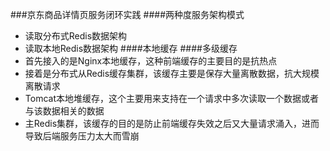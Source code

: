 ###京东商品详情页服务闭环实践
####两种度服务架构模式
* 读取分布式Redis数据架构
* 读取本地Redis数据架构
####本地缓存
####多级缓存
* 首先接入的是Nginx本地缓存，这种前端缓存的主要目的是抗热点
* 接着是分布式从Redis缓存集群，该缓存主要是保存大量离散数据，抗大规模离散请求
* Tomcat本地堆缓存，这个主要用来支持在一个请求中多次读取一个数据或者与该数据相关的数据
* 主Redis集群，该缓存的目的是防止前端缓存失效之后又大量请求涌入，进而导致后端服务压力太大而雪崩